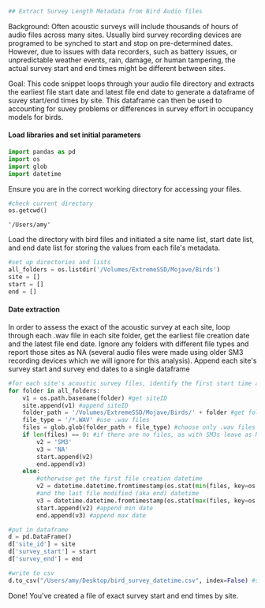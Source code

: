 ```python
## Extract Survey Length Metadata from Bird Audio files
```

Background:
Often acoustic surveys will include thousands of hours of audio files across many sites. Usually bird survey recording devices are programed to be synched to start and stop on pre-determined dates. However, due to issues with data recorders, such as battery issues, or unpredictable weather events, rain, damage, or human tampering, the actual survey start and end times might be different between sites. 

Goal: This code snippet loops through your audio file directory and extracts the earliest file start date and latest file end date to generate a dataframe of suvey start/end times by site. This dataframe can then be used to accounting for suvey problems or differences in survey effort in occupancy models for birds. 

#### Load libraries and set initial parameters


```python
import pandas as pd 
import os
import glob 
import datetime
```

Ensure you are in the correct working directory for accessing your files. 


```python
#check current directory
os.getcwd()
```




    '/Users/amy'



Load the directory with bird files and initiated a site name list, start date list, and end date list for storing the values from each file's metadata. 


```python
#set up directories and lists
all_folders = os.listdir('/Volumes/ExtremeSSD/Mojave/Birds')
site = []
start = []
end = []
```

#### Date extraction

In order to assess the exact of the acoustic survey at each site, loop through each .wav file in each site folder, get the earliest file creation date and the latest file end date. Ignore any folders with different file types and report those sites as NA (several audio files were made using older SM3 recording devices which we will ignore for this analysis). Append each site's survey start and survey end dates to a single dataframe


```python
#for each site's acoustic survey files, identify the first start time and last end time
for folder in all_folders:
    v1 = os.path.basename(folder) #get siteID
    site.append(v1) #append siteID
    folder_path = '/Volumes/ExtremeSSD/Mojave/Birds/' + folder #get folder path
    file_type = '/*.WAV' #use .wav files 
    files = glob.glob(folder_path + file_type) #choose only .wav files in each folder
    if len(files) == 0: #if there are no files, as with SM3s leave as NA and move on
        v2 = 'SM3'
        v3 = 'NA'
        start.append(v2)
        end.append(v3)
    else:
        #otherwise get the first file creation datetime
        v2 = datetime.datetime.fromtimestamp(os.stat(min(files, key=os.path.getctime)).st_birthtime)
        #and the last file modified (aka end) datetime
        v3 = datetime.datetime.fromtimestamp(os.stat(max(files, key=os.path.getmtime)).st_mtime)
        start.append(v2) #append min date
        end.append(v3) #append max date

#put in dataframe
d = pd.DataFrame() 
d['site_id'] = site
d['survey_start'] = start
d['survey_end'] = end

#write to csv
d.to_csv("/Users/amy/Desktop/bird_survey_datetime.csv", index=False) #save to .csv file
```

Done! You've created a file of exact survey start and end times by site. 
